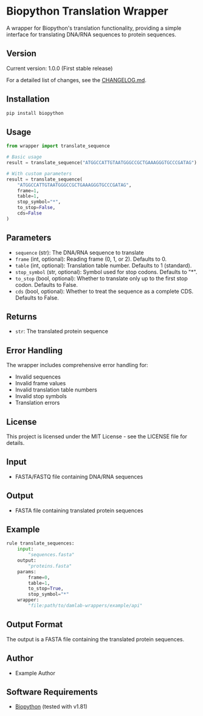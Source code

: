# Biopython Translation Wrapper

A wrapper for Biopython's translation functionality, providing a simple interface for translating DNA/RNA sequences to protein sequences.

## Version

Current version: 1.0.0 (First stable release)

For a detailed list of changes, see the [CHANGELOG.md](CHANGELOG.md).

## Installation

```bash
pip install biopython
```

## Usage

```python
from wrapper import translate_sequence

# Basic usage
result = translate_sequence("ATGGCCATTGTAATGGGCCGCTGAAAGGGTGCCCGATAG")

# With custom parameters
result = translate_sequence(
    "ATGGCCATTGTAATGGGCCGCTGAAAGGGTGCCCGATAG",
    frame=1,
    table=1,
    stop_symbol="*",
    to_stop=False,
    cds=False
)
```

## Parameters

- `sequence` (str): The DNA/RNA sequence to translate
- `frame` (int, optional): Reading frame (0, 1, or 2). Defaults to 0.
- `table` (int, optional): Translation table number. Defaults to 1 (standard).
- `stop_symbol` (str, optional): Symbol used for stop codons. Defaults to "*".
- `to_stop` (bool, optional): Whether to translate only up to the first stop codon. Defaults to False.
- `cds` (bool, optional): Whether to treat the sequence as a complete CDS. Defaults to False.

## Returns

- `str`: The translated protein sequence

## Error Handling

The wrapper includes comprehensive error handling for:
- Invalid sequences
- Invalid frame values
- Invalid translation table numbers
- Invalid stop symbols
- Translation errors

## License

This project is licensed under the MIT License - see the LICENSE file for details.

## Input
* FASTA/FASTQ file containing DNA/RNA sequences

## Output
* FASTA file containing translated protein sequences

## Example
```python
rule translate_sequences:
    input:
        "sequences.fasta"
    output:
        "proteins.fasta"
    params:
        frame=0,
        table=1,
        to_stop=True,
        stop_symbol="*"
    wrapper:
        "file:path/to/damlab-wrappers/example/api"
```

## Output Format
The output is a FASTA file containing the translated protein sequences.

## Author
* Example Author

## Software Requirements
* [Biopython](https://biopython.org/) (tested with v1.81) 